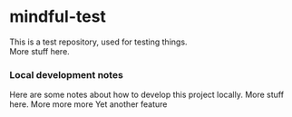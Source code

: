 # mindful-test

This is a test repository, used for testing things.  
More stuff here. 

### Local development notes
Here are some notes about how to develop this project locally. More stuff here. More more more
Yet another feature